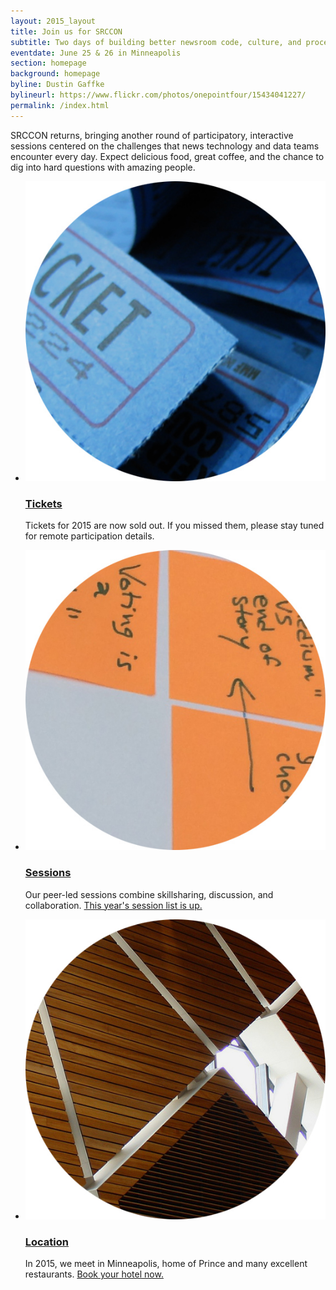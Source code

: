 ```yaml
---
layout: 2015_layout
title: Join us for SRCCON
subtitle: Two days of building better newsroom code, culture, and process—together.
eventdate: June 25 & 26 in Minneapolis
section: homepage
background: homepage
byline: Dustin Gaffke
bylineurl: https://www.flickr.com/photos/onepointfour/15434041227/
permalink: /index.html
---
```

SRCCON returns, bringing another round of participatory, interactive sessions centered on the challenges that news technology and data teams encounter every day. Expect delicious food, great coffee, and the chance to dig into hard questions with amazing people.

<ul class="homepage">
<li class="left"><a href="/tickets"><img src="/media/img/2015/ticket_dot.jpg" class="right"></a><h3><a href="/tickets">Tickets</a></h3><p>Tickets for 2015 are now sold out. If you missed them, please stay tuned for remote participation details. 
<li class="right"><a href="/sessions"><img src="/media/img/2015/session_dot.jpg"></a><h3><a href="/sessions">Sessions</a></h3><p>Our peer-led sessions combine skillsharing, discussion, and collaboration. <a href="/sessions/">This year's session list is up.</a>
<li class="left"><a href="/location"><img src="/media/img/2015/location.jpg"></a><h3><a href="/location">Location</a></h3><p>In 2015, we meet in Minneapolis, home of Prince and many excellent restaurants. <a href="/location">Book your hotel now.</a>
</ul>
